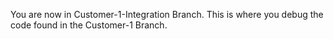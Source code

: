 You are now in Customer-1-Integration Branch.
This is where you debug the code found in the Customer-1 Branch.
